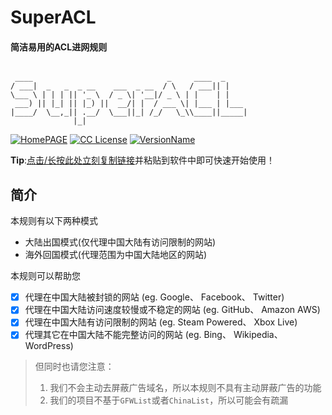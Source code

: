 # SuperACL 
#### 简洁易用的ACL进网规则 
```

 ____                              _     ____  _
/ ___|  _   _  _ __    ___  _ __  / \   / ___|| |
\___ \ | | | || '_ \  / _ \| '__|/ _ \ | |    | |
 ___) || |_| || |_) ||  __/| |  / ___ \| |___ | |___
|____/  \__,_|| .__/  \___||_| /_/   \_\\____||_____|
              |_|

```
[![HomePAGE](https://img.shields.io/badge/Home-Page-blue.svg?style=flat)](https://powerfulweb.nciyuan.net)
[![CC License](https://img.shields.io/badge/License-MIT-green.svg?style=flat)](https://github.com/Windelight/SuperACL/blob/master/LICENSE)
[![VersionName](https://img.shields.io/badge/Version-108Alpha1Pre1-orange.svg?style=flat)](https://github.com/Windelight/SuperACL/tree/master)

**Tip**:[点击/长按此处立刻复制链接](https://raw.githubusercontent.com/Windelight/SuperACL/master/inchina.acl)并粘贴到软件中即可快速开始使用！

## 简介
 本规则有以下两种模式
 * 大陆出国模式(仅代理中国大陆有访问限制的网站)
 * 海外回国模式(代理范围为中国大陆地区的网站)  

本规则可以帮助您  
- [x] 代理在中国大陆被封锁的网站 (eg. Google、 Facebook、 Twitter)
- [x] 代理在中国大陆访问速度较慢或不稳定的网站 (eg. GitHub、 Amazon AWS)
- [x] 代理在中国大陆有访问限制的网站 (eg. Steam Powered、 Xbox Live)
- [x] 代理其它在中国大陆不能完整访问的网站 (eg. Bing、 Wikipedia、 WordPress)
> 但同时也请您注意：  
> 1. 我们不会主动去屏蔽广告域名，所以本规则不具有主动屏蔽广告的功能  
> 2. 我们的项目不基于`GFWList`或者`ChinaList`，所以可能会有疏漏
